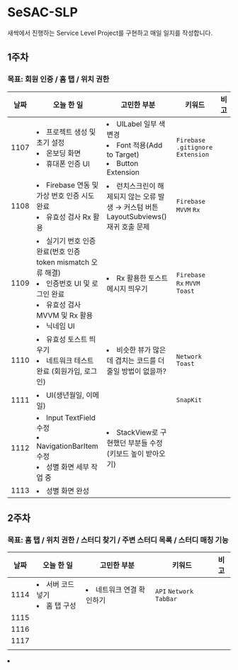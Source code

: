 # SeSAC-SLP
새싹에서 진행하는 Service Level Project를 구현하고 매일 일지를 작성합니다.

## 1주차
### 목표: 회원 인증 / 홈 탭 / 위치 권한

| 날짜 | 오늘 한 일 | 고민한 부분 | 키워드 | 비고 |
|------|------------|-------------|--------|------|
| 1107  | <li>프로젝트 생성 및 초기 설정</li><li>온보딩 화면</li><li>휴대폰 인증 UI</li>  | <li>UILabel 일부 색 변경</li><li>Font 적용(Add to Target)</li><li>Button Extension</li> | `Firebase` `.gitignore` `Extension`       |      |
| 1108     | <li>Firebase 연동 및 가상 번호 인증 시도 완료</li><li>유효성 검사 Rx 활용</li>           | <li>런치스크린이 해제되지 않는 오류 발생 &rarr; 커스텀 버튼 LayoutSubviews() 재귀 호출 문제</li>            | `Firebase` `MVVM` `Rx`       |      |
| 1109     | <li>실기기 번호 인증 완료(번호 인증 token mismatch 오류 해결)</li><li>인증번호 UI 및 로그인 완료</li><li>유효성 검사 MVVM 및 Rx 활용</li><li>닉네임 UI</li>          | <li>Rx 활용한 토스트 메시지 띄우기</li>            | `Firebase` `Rx` `MVVM` `Toast`       |      |
| 1110     | <li>유효성 토스트 띄우기</li><li>네트워크 테스트 완료 (회원가입, 로그인)</li>           | <li>비슷한 뷰가 많은데 겹치는 코드를 더 줄일 방법이 없을까?</li>            | `Network` `Toast`       |      |
| 1111    | <li>UI(생년월일, 이메일)</li>           |             | `SnapKit`       |       |
| 1112     | <li>Input TextField 수정</li><li>NavigationBarItem 수정</li><li>성별 화면 세부 작업 중</li>           | <li>StackView로 구현했던 부분들 수정(키보드 높이 받아오기)</li>            |        |      |
| 1113     | <li>성별 화면 완성</li>           |             |        |      |


## 2주차
### 목표: 홈 탭 / 위치 권한 / 스터디 찾기 / 주변 스터디 목록 / 스터디 매칭 기능

| 날짜 | 오늘 한 일 | 고민한 부분 | 키워드 | 비고 |
|------|------------|-------------|--------|------|
| 1114     | <li>서버 코드 넣기</li><li>홈 탭 구성</li>           | <li>네트워크 연결 확인하기</li>             | `API` `Network` `TabBar`       |      |
| 1115     |            |             |        |      |
| 1116     |            |             |        |      |
| 1117     |            |             |        |      |
|      |            |             |        |      |

<li></li>
